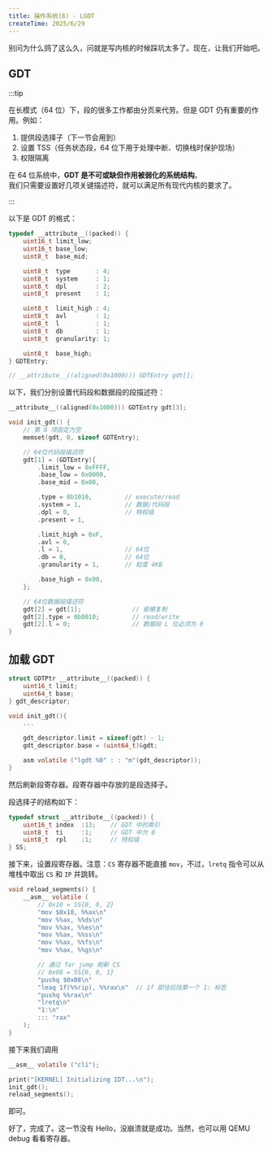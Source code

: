 ```yaml
---
title: 操作系统(8) - LGDT
createTime: 2025/6/29
---
```


别问为什么鸽了这么久，问就是写内核的时候踩坑太多了。现在，让我们开始吧。

## GDT

:::tip

在长模式（64 位）下，段的很多工作都由分页来代劳。但是 GDT 仍有重要的作用。例如：

1. 提供段选择子（下一节会用到）
2. 设置 TSS（任务状态段，64 位下用于处理中断、切换栈时保护现场）
3. 权限隔离

在 64 位系统中，**GDT 是不可或缺但作用被弱化的系统结构**。  
我们只需要设置好几项关键描述符，就可以满足所有现代内核的要求了。

:::

以下是 GDT 的格式：

```c title="src/kernel/gdt.h"
typedef __attribute__((packed)) {
    uint16_t limit_low;
    uint16_t base_low;
    uint8_t  base_mid;

    uint8_t  type       : 4;
    uint8_t  system     : 1;
    uint8_t  dpl        : 2;
    uint8_t  present    : 1;

    uint8_t  limit_high : 4;
    uint8_t  avl        : 1;
    uint8_t  l          : 1;
    uint8_t  db         : 1;
    uint8_t  granularity: 1;

    uint8_t  base_high;
} GDTEntry;

// __attribute__((aligned(0x1000))) GDTEntry gdt[];
```

以下，我们分别设置代码段和数据段的段描述符：

```c title="src/kernel/gdt.c"
__attribute__((aligned(0x1000))) GDTEntry gdt[3];

void init_gdt() {
    // 第 0 项固定为空
    memset(gdt, 0, sizeof GDTEntry);

    // 64位代码段描述符
    gdt[1] = (GDTEntry){
        .limit_low = 0xFFFF,
        .base_low = 0x0000,
        .base_mid = 0x00,

        .type = 0b1010,         // execute/read
        .system = 1,            // 数据/代码段
        .dpl = 0,               // 特权级
        .present = 1,

        .limit_high = 0xF,
        .avl = 0,
        .l = 1,                 // 64位
        .db = 0,                // 64位
        .granularity = 1,       // 粒度 4KB

        .base_high = 0x00,
    };

    // 64位数据段描述符
    gdt[2] = gdt[1];              // 偷懒复制
    gdt[2].type = 0b0010;         // read/write
    gdt[2].l = 0;                 // 数据段 L 位必须为 0
}
```

## 加载 GDT

```c title="src/kernel/gdt.c"
struct GDTPtr __attribute__((packed)) {
    uint16_t limit;
    uint64_t base;
} gdt_descriptor;

void init_gdt(){
    ...

    gdt_descriptor.limit = sizeof(gdt) - 1;
    gdt_descriptor.base = (uint64_t)&gdt;

    asm volatile ("lgdt %0" : : "m"(gdt_descriptor));
}
```

然后刷新段寄存器。段寄存器中存放的是段选择子。

段选择子的结构如下：

```c
typedef struct __attribute__((packed)) {
    uint16_t index  :13;    // GDT 中的索引
    uint8_t  ti     :1;     // GDT 中为 0
    uint8_t  rpl    :1;     // 特权级
} SS;
```

接下来，设置段寄存器。注意：`CS` 寄存器不能直接 `mov`，不过，`lretq` 指令可以从堆栈中取出 `CS` 和 `IP` 并跳转。

```c title="src/kernel/gdt.c"
void reload_segments() {
    __asm__ volatile (
        // 0x10 = SS{0, 0, 2}
        "mov $0x10, %%ax\n"
        "mov %%ax, %%ds\n"
        "mov %%ax, %%es\n"
        "mov %%ax, %%ss\n"
        "mov %%ax, %%fs\n"
        "mov %%ax, %%gs\n"

        // 通过 far jump 刷新 CS
        // 0x08 = SS{0, 0, 1}
        "pushq $0x08\n"
        "leaq 1f(%%rip), %%rax\n"  // 1f 即往后找第一个 1: 标签
        "pushq %%rax\n"
        "lretq\n"
        "1:\n"
        ::: "rax"
    );
}
```

接下来我们调用

```c title="src/kernel/kernel.c"
__asm__ volatile ("cli");

print("[KERNEL] Initializing IDT...\n");
init_gdt();
reload_segments();
```

即可。

好了，完成了。这一节没有 Hello，没崩溃就是成功。当然，也可以用 QEMU debug 看看寄存器。
